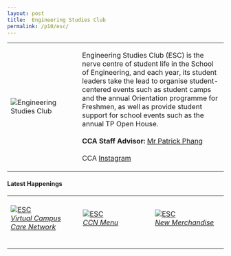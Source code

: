 ```yaml
---
layout: post
title:  Engineering Studies Club
permalink: /p10/esc/
---
```


<div>
    <table>
        <tr>
            <td style="width:33%"><image src="{{site.baseurl}}/images/CCA_esc.jpg" style="display:block;margin-left:auto;margin-right:auto;" alt="Engineering Studies Club"></image></td>
            <td>
                <p>
                    Engineering Studies Club (ESC) is the nerve centre of student life in the School of Engineering, and each year, its student leaders take the lead to organise student-centered events such as student camps and the annual Orientation programme for Freshmen, as well as provide student support for school events such as the annual TP Open House.<br>
                    <br>
                    <b>CCA Staff Advisor:</b> <a href="mailto:chianwei@tp.edu.sg">Mr Patrick Phang</a><br>
                    <br>
                    CCA <a href="https://www.instagram.com/tp_esc">Instagram</a>
                </p>
            </td>
        </tr>
    </table>
</div>

#### Latest Happenings

<div>
    <table>
        <tr>
            <td style="width:33%"><br>
                <a href="https://www.instagram.com/p/CDfxutCnSqE/">
                    <image src="{{site.baseurl}}/images/CCA-esc_IG.jpg" style="display:block;margin-left:auto;margin-right:auto;" alt="ESC">
                    <h6 style="margin-top:0%">Virtual Campus Care Network</h6>
                    </image>
                </a>
            </td>
            <td style="width:33%"><br>
                <a href="https://www.instagram.com/p/CDfx32uHDKa/">
                    <image src="{{site.baseurl}}/images/CCA-esc_IG2.jpg" style="display:block;margin-left:auto;margin-right:auto;" alt="ESC">
                    <h6 style="margin-top:0%">CCN Menu</h6>
                    </image>
                </a>
            </td>
            <td style="width:33%"><br>
                <a href="https://www.instagram.com/p/CERPSmbHdB3/">
                    <image src="{{site.baseurl}}/images/CCA-esc_IG3.jpg" style="display:block;margin-left:auto;margin-right:auto;" alt="ESC">
                    <h6 style="margin-top:0%">New Merchandise</h6>    
                    </image>
                </a>
            </td>
        </tr>
    </table>
</div>
